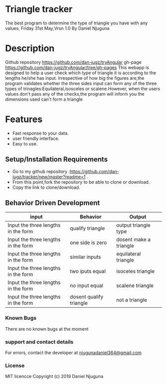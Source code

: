 # Triangle tracker
The best program to determine the type of triangle you have with any values, Friday 31st May,Vrsn 1.0
By Daniel Njuguna
# Description
Github repository https://github.com/dan-jugz/tryAngular gh-page https://github.com/dan-jugz/tryAngular/tree/gh-pages 
This webapp is designed to help a user check which type of triangle it is according to the lengths he/she has input.
Irrespective of how big the figures are,the program validates whether the three sides input can form any of the three types of trinagles:Equilateral,isosceles or scalene.However, when the users values don't pass any of the checks,the program will inform you the dimensions used can't form a triangle
# Features
* Fast response to your data.
* user friendly interface.
* Easy to use.
## Setup/Installation Requirements
* Go to my github repository :https://github.com/dan-jugz/tracker/new/master?readme=1 .
* From this point,fork the repository to be able to clone or download.
* Copy the link to clone/download.
## Behavior Driven Development 
input|Behavior|Output
----|----|------
Input the three lengths in the form|qualify triangle|output triangle type
Input the three lengths in the form|one side is zero|  dosent make a triangle
Input the three lengths in the form|similar inputs|equilateral triangle
Input the three lengths in the form|two iputs equal|isoceles triangle
Input the three lengths in the form|no input equal|scalene triangle
Input the three lengths in the form|dosent qualify triangle|not a triangle
### Known Bugs
There are no known bugs at the moment
### support and contact details
For errors, contact the developer at njugunadaniel364@gmail.com
### License
MIT licencce Copyright (c) 2019 Daniel Njuguna